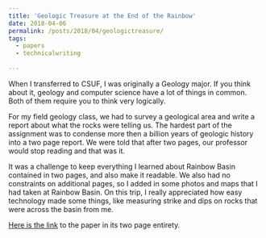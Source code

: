 ```yaml
---
title: 'Geologic Treasure at the End of the Rainbow'
date: 2018-04-06
permalink: /posts/2018/04/geologictreasure/
tags:
  - papers
  - technicalwriting
  
---
```


When I transferred to CSUF, I was originally a Geology major. If you think about it, geology and computer science have a lot of things in common. Both of them require you to think very logically. 

For my field geology class, we had to survey a geological area and write a report about what the rocks were telling us. The hardest part of the assignment was to condense more then a billion years of geologic history into a two page report. We were told that after two pages, our professor would stop reading and that was it. 

[](https://jennithe.dev/images/RainbowBasin.jpg)

It was a challenge to keep everything I learned about Rainbow Basin contained in two pages, and also make it readable. We also had no constraints on additional pages, so I added in some photos and maps that I had taken at Rainbow Basin. On this trip, I really appreciated how easy technology made some things, like measuring strike and dips on rocks that were across the basin from me. 

[Here is the link](https://jennithe.dev/files/GeologicTreasureattheEndoftheRainbow.pdf) to the paper in its two page entirety. 